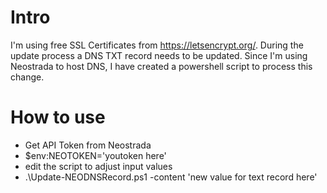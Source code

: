 # Intro
I'm using free SSL Certificates from https://letsencrypt.org/. During the update process a DNS TXT record needs to be updated. Since I'm using Neostrada to host DNS, I have created a powershell script to process this change.

# How to use
- Get API Token from Neostrada
- $env:NEOTOKEN='youtoken here'
- edit the script to adjust input values
- .\Update-NEODNSRecord.ps1 -content 'new value for text record here'

